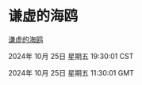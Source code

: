 # 谦虚的海鸥
[谦虚的海鸥](http://219.139.199.238:56308/qxdho/course/base/hotlink/index.php)

2024年 10月 25日 星期五 19:30:01 CST

2024年 10月 25日 星期五 11:30:01 GMT

